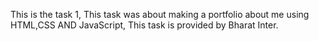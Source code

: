 This is the task 1, This task was about making a portfolio about me using HTML,CSS AND JavaScript, This task is provided by Bharat Inter.

